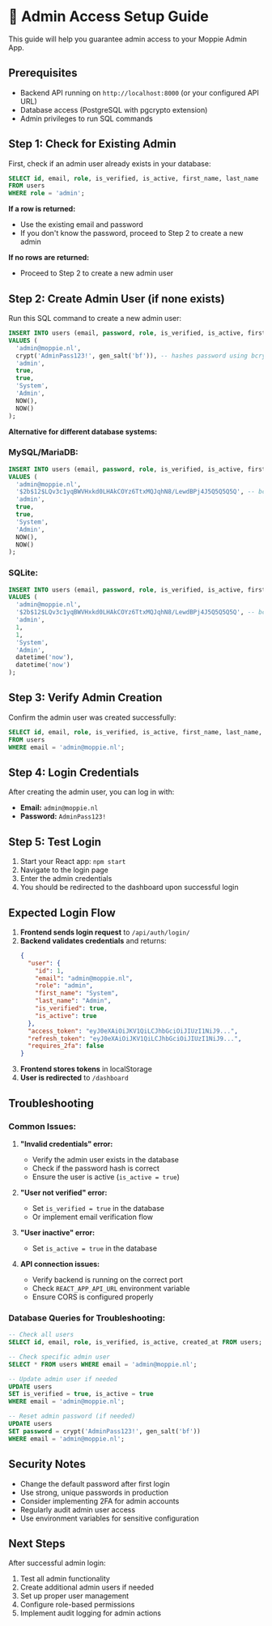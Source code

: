 # 🔑 Admin Access Setup Guide

This guide will help you guarantee admin access to your Moppie Admin App.

## Prerequisites

- Backend API running on `http://localhost:8000` (or your configured API URL)
- Database access (PostgreSQL with pgcrypto extension)
- Admin privileges to run SQL commands

## Step 1: Check for Existing Admin

First, check if an admin user already exists in your database:

```sql
SELECT id, email, role, is_verified, is_active, first_name, last_name
FROM users
WHERE role = 'admin';
```

**If a row is returned:**
- Use the existing email and password
- If you don't know the password, proceed to Step 2 to create a new admin

**If no rows are returned:**
- Proceed to Step 2 to create a new admin user

## Step 2: Create Admin User (if none exists)

Run this SQL command to create a new admin user:

```sql
INSERT INTO users (email, password, role, is_verified, is_active, first_name, last_name, created_at, updated_at)
VALUES (
  'admin@moppie.nl',
  crypt('AdminPass123!', gen_salt('bf')), -- hashes password using bcrypt
  'admin',
  true,
  true,
  'System',
  'Admin',
  NOW(),
  NOW()
);
```

**Alternative for different database systems:**

### MySQL/MariaDB:
```sql
INSERT INTO users (email, password, role, is_verified, is_active, first_name, last_name, created_at, updated_at)
VALUES (
  'admin@moppie.nl',
  '$2b$12$LQv3c1yqBWVHxkd0LHAkCOYz6TtxMQJqhN8/LewdBPj4J5Q5Q5Q5Q', -- bcrypt hash for 'AdminPass123!'
  'admin',
  true,
  true,
  'System',
  'Admin',
  NOW(),
  NOW()
);
```

### SQLite:
```sql
INSERT INTO users (email, password, role, is_verified, is_active, first_name, last_name, created_at, updated_at)
VALUES (
  'admin@moppie.nl',
  '$2b$12$LQv3c1yqBWVHxkd0LHAkCOYz6TtxMQJqhN8/LewdBPj4J5Q5Q5Q5Q', -- bcrypt hash for 'AdminPass123!'
  'admin',
  1,
  1,
  'System',
  'Admin',
  datetime('now'),
  datetime('now')
);
```

## Step 3: Verify Admin Creation

Confirm the admin user was created successfully:

```sql
SELECT id, email, role, is_verified, is_active, first_name, last_name, created_at
FROM users
WHERE email = 'admin@moppie.nl';
```

## Step 4: Login Credentials

After creating the admin user, you can log in with:

- **Email:** `admin@moppie.nl`
- **Password:** `AdminPass123!`

## Step 5: Test Login

1. Start your React app: `npm start`
2. Navigate to the login page
3. Enter the admin credentials
4. You should be redirected to the dashboard upon successful login

## Expected Login Flow

1. **Frontend sends login request** to `/api/auth/login/`
2. **Backend validates credentials** and returns:
   ```json
   {
     "user": {
       "id": 1,
       "email": "admin@moppie.nl",
       "role": "admin",
       "first_name": "System",
       "last_name": "Admin",
       "is_verified": true,
       "is_active": true
     },
     "access_token": "eyJ0eXAiOiJKV1QiLCJhbGciOiJIUzI1NiJ9...",
     "refresh_token": "eyJ0eXAiOiJKV1QiLCJhbGciOiJIUzI1NiJ9...",
     "requires_2fa": false
   }
   ```
3. **Frontend stores tokens** in localStorage
4. **User is redirected** to `/dashboard`

## Troubleshooting

### Common Issues:

1. **"Invalid credentials" error:**
   - Verify the admin user exists in the database
   - Check if the password hash is correct
   - Ensure the user is active (`is_active = true`)

2. **"User not verified" error:**
   - Set `is_verified = true` in the database
   - Or implement email verification flow

3. **"User inactive" error:**
   - Set `is_active = true` in the database

4. **API connection issues:**
   - Verify backend is running on the correct port
   - Check `REACT_APP_API_URL` environment variable
   - Ensure CORS is configured properly

### Database Queries for Troubleshooting:

```sql
-- Check all users
SELECT id, email, role, is_verified, is_active, created_at FROM users;

-- Check specific admin user
SELECT * FROM users WHERE email = 'admin@moppie.nl';

-- Update admin user if needed
UPDATE users 
SET is_verified = true, is_active = true 
WHERE email = 'admin@moppie.nl';

-- Reset admin password (if needed)
UPDATE users 
SET password = crypt('AdminPass123!', gen_salt('bf'))
WHERE email = 'admin@moppie.nl';
```

## Security Notes

- Change the default password after first login
- Use strong, unique passwords in production
- Consider implementing 2FA for admin accounts
- Regularly audit admin user access
- Use environment variables for sensitive configuration

## Next Steps

After successful admin login:
1. Test all admin functionality
2. Create additional admin users if needed
3. Set up proper user management
4. Configure role-based permissions
5. Implement audit logging for admin actions
